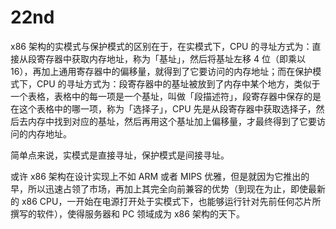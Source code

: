 # 22nd

x86 架构的实模式与保护模式的区别在于，在实模式下，CPU 的寻址方式为：直接从段寄存器中获取内存地址，称为「基址」，然后将基址左移 4 位（即乘以 16），再加上通用寄存器中的偏移量，就得到了它要访问的内存地址；而在保护模式下，CPU 的寻址方式为：段寄存器中的基址被放到了内存中某个地方，类似于一个表格，表格中的每一项是一个基址，叫做「段描述符」，段寄存器中保存的是在这个表格中的哪一项，称为「选择子」，CPU 先是从段寄存器中获取选择子，然后去内存中找到对应的基址，然后再用这个基址加上偏移量，才最终得到了它要访问的内存地址。

简单点来说，实模式是直接寻址，保护模式是间接寻址。

或许 x86 架构在设计实现上不如 ARM 或者 MIPS 优雅，但是就因为它推出的早，所以迅速占领了市场，再加上其完全向前兼容的优势（到现在为止，即使最新的 x86 CPU，一开始在电源打开处于实模式下，也能够运行针对先前任何芯片所撰写的软件），使得服务器和 PC 领域成为 x86 架构的天下。
